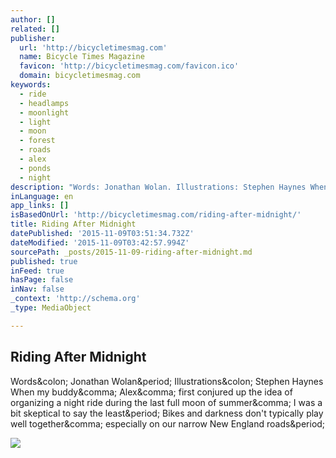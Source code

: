 ```yaml
---
author: []
related: []
publisher:
  url: 'http://bicycletimesmag.com'
  name: Bicycle Times Magazine
  favicon: 'http://bicycletimesmag.com/favicon.ico'
  domain: bicycletimesmag.com
keywords:
  - ride
  - headlamps
  - moonlight
  - light
  - moon
  - forest
  - roads
  - alex
  - ponds
  - night
description: "Words: Jonathan Wolan. Illustrations: Stephen Haynes When my buddy, Alex, first conjured up the idea of organizing a night ride during the last full moon of summer, I was a bit skeptical to say the least. Bikes and darkness don't typically play well together, especially on our narrow New England roads."
inLanguage: en
app_links: []
isBasedOnUrl: 'http://bicycletimesmag.com/riding-after-midnight/'
title: Riding After Midnight
datePublished: '2015-11-09T03:51:34.732Z'
dateModified: '2015-11-09T03:42:57.994Z'
sourcePath: _posts/2015-11-09-riding-after-midnight.md
published: true
inFeed: true
hasPage: false
inNav: false
_context: 'http://schema.org'
_type: MediaObject

---
```

<article style=""><h1>Riding After Midnight</h1><p>Words&amp;colon; Jonathan Wolan&amp;period; Illustrations&amp;colon; Stephen Haynes When my buddy&amp;comma; Alex&amp;comma; first conjured up the idea of organizing a night ride during the last full moon of summer&amp;comma; I was a bit skeptical to say the least&amp;period; Bikes and darkness don't typically play well together&amp;comma; especially on our narrow New England roads&amp;period;</p><img src="http://bicycletimesmag.com/wp-content/uploads/2015/04/Rding-After-Midnight-1_WEB.jpg" /></article>